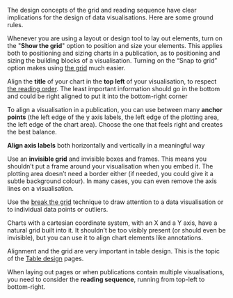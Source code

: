 The design concepts of the grid and reading sequence have clear implications for the design of data visualisations. Here are some ground rules.

Whenever you are using a layout or design tool to lay out elements, turn on the "**Show the grid**" option to position and size your elements. This applies both to positioning and sizing charts in a publication, as to positioning and sizing the building blocks of a visualisation. Turning on the “Snap to grid” option makes using <span class="internal-link">[the grid](the-grid)</span> much easier.

Align the **title** of your chart in the **top left** of your visualisation, to respect <span class="internal-link">[the reading order](arrangement-and-reading-direction)</span>. The least important information should go in the bottom and could be right aligned to put it into the bottom-right corner

To align a visualisation in a publication, you can use between many **anchor points** (the left edge of the y axis labels, the left edge of the plotting area, the left edge of the chart area). Choose the one that feels right and creates the best balance.

**Align axis labels** both horizontally and vertically in a meaningful way

Use an **invisible grid** and invisible boxes and frames. This means you shouldn’t put a frame around your visualisation when you embed it. The plotting area doesn’t need a border either (if needed, you could give it a subtle background colour). In many cases, you can even remove the axis lines on a visualisation.

Use the <span class="internal-link">[break the grid](breaking-the-grid)</span> technique to draw attention to a data visualisation or to individual data points or outliers.

Charts with a cartesian coordinate system, with an X and a Y axis, have a natural grid built into it. It shouldn’t be too visibly present (or should even be invisible), but you can use it to align chart elements like annotations.

Alignment and the grid are very important in table design. This is the topic of the <span class="internal-link">[Table design](tag/table-design)</span> pages.

When laying out pages or when publications contain multiple visualisations, you need to consider the **reading sequence**, running from top-left to bottom-right.